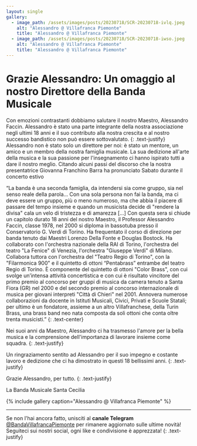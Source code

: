 ```yaml
---
layout: single
gallery:
  - image_path: /assets/images/posts/20230718/SCR-20230718-ivlq.jpeg
    alt: "Alessandro @ Villafranca Piemonte"
    title: "Alessandro @ Villafranca Piemonte"
  - image_path: /assets/images/posts/20230718/SCR-20230718-iwso.jpeg
    alt: "Alessandro @ Villafranca Piemonte"
    title: "Alessandro @ Villafranca Piemonte"
---
```


# Grazie Alessandro: Un omaggio al nostro Direttore della Banda Musicale

Con emozioni contrastanti dobbiamo salutare il nostro Maestro, Alessandro Faccin. Alessandro è stato una parte integrante della nostra associazione negli ultimi 18 anni e il suo contributo alla nostra crescita e al nostro successo bandistico non può essere sottovalutato.
{: .text-justify}
Alessandro non è stato solo un direttore per noi: è stato un mentore, un amico e un membro della nostra famiglia musicale. La sua dedizione all'arte della musica e la sua passione per l'insegnamento ci hanno ispirato tutti a dare il nostro meglio.
Citando alcuni passi del discorso che la nostra presentatrice Giovanna Franchino Barra ha pronunciato Sabato durante il concerto estivo

“La banda è una seconda famiglia, da intendersi sia come gruppo, sia nel senso reale della parola… Con una sola persona non fai la banda, ma ci deve essere un gruppo, più o meno numeroso, ma che abbia il piacere di passare del tempo insieme e quando un musicista decide di "rendere la divisa" cala un velo di tristezza e di amarezza […] Con questa sera si chiude un capitolo durato 18 anni del nostro Maestro, il Professor Alessandro Faccin, classe 1978, nel 2000 si diploma in bassotuba presso il Conservatorio G. Verdi di Torino. Ha frequentato il corso di direzione per banda tenuto dai Maestri Lorenzo Della Fonte e Douglas Bostock. Ha collaborato con l'orchestra nazionale della RAI di Torino, l'orchestra del teatro "La Fenice" di Venezia, l'orchestra "Giuseppe Verdi" di Milano. Collabora tuttora con l'orchestra del "Teatro Regio di Torino", con la "Filarmonica 900" e il quintetto di ottoni “Pentabrass” entrambe del teatro Regio di Torino. È componente del quintetto di ottoni "Color Brass", con cui svolge un’intensa attività concertistica e con cui è risultato vincitore del primo premio al concorso per gruppi di musica da camera tenuto a Santa Fiora (GR) nel 2000 e del secondo premio al concorso internazionale di musica per giovani interpreti "Città di Chieri" nel 2001. Annovera numerose collaborazioni da docente in Istituti Musicali, Civici, Privati e Scuole Statali; per ultimo è un fondatore, assieme a un altro Villafranchese, della Turin Brass, una brass band neo nata composta da soli ottoni che conta oltre trenta musicisti.”
{: .text-center}

Nei suoi anni da Maestro, Alessandro ci ha trasmesso l'amore per la bella musica e la comprensione dell'importanza di lavorare insieme come squadra.
{: .text-justify}

Un ringraziamento sentito ad Alessandro per il suo impegno e costante lavoro e dedizione che ci ha dimostrato in questi 18 bellissimi anni.
{: .text-justify}

Grazie Alessandro, per tutto.
{: .text-justify}

La Banda Musicale Santa Cecilia


{% include gallery caption="Alessandro @ Villafranca Piemonte" %}

---

Se non l'hai ancora fatto, unisciti al **canale Telegram** [@BandaVillafrancaPiemonte](https://t.me/BandaVillafrancaPiemonte) per rimanere aggiornato sulle ultime novità! Seguiteci sui nostri social, ogni like e condivisione è apprezzata!
{: .text-justify}